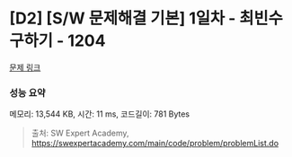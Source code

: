 # [D2] [S/W 문제해결 기본] 1일차 - 최빈수 구하기 - 1204 

[문제 링크](https://swexpertacademy.com/main/code/problem/problemDetail.do?contestProbId=AV13zo1KAAACFAYh) 

### 성능 요약

메모리: 13,544 KB, 시간: 11 ms, 코드길이: 781 Bytes



> 출처: SW Expert Academy, https://swexpertacademy.com/main/code/problem/problemList.do